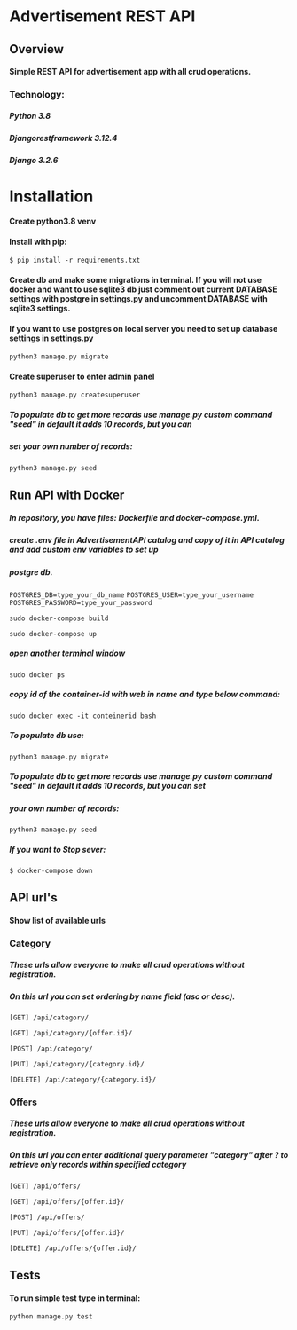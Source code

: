 # Advertisement REST API

## Overview
#### Simple REST API for advertisement app with all crud operations.

### Technology:

##### Python 3.8

##### Djangorestframework 3.12.4

##### Django 3.2.6

# Installation

#### Create python3.8 venv

#### Install with pip:

`$ pip install -r requirements.txt`

#### Create db and make some migrations in terminal. If you will not use docker and want to use sqlite3 db just comment out current DATABASE settings with postgre in settings.py and uncomment DATABASE with sqlite3 settings.
#### If you want to use postgres on local server you need to set up database settings in settings.py


`python3 manage.py migrate`

#### Create superuser to enter admin panel

`python3 manage.py createsuperuser`

##### To populate db to get more records use manage.py custom command "seed" in default it adds 10 records, but you can
##### set your own number of records:

`python3 manage.py seed`


## Run API with Docker

##### In repository, you have files: Dockerfile and docker-compose.yml.

##### create .env file in AdvertisementAPI catalog and copy of it in API catalog and add custom env variables to set up 
##### postgre db.

`POSTGRES_DB=type_your_db_name`
`POSTGRES_USER=type_your_username`
`POSTGRES_PASSWORD=type_your_password`

`sudo docker-compose build`

`sudo docker-compose up`

##### open another terminal window

`sudo docker ps`

##### copy id of the container-id with web in name and type below command:

`sudo docker exec -it conteinerid bash`

##### To populate db use:

`python3 manage.py migrate`

##### To populate db to get more records use manage.py custom command "seed" in default it adds 10 records, but you can set
##### your own number of records:

`python3 manage.py seed`

##### If you want to Stop sever:

`$ docker-compose down`

## API url's

#### Show list of available urls

### Category

##### These urls allow everyone to make all crud operations without registration.

##### On this url you can set ordering by name field (asc or desc).

`[GET] /api/category/`

`[GET] /api/category/{offer.id}/`

`[POST] /api/category/`

`[PUT] /api/category/{category.id}/`

`[DELETE] /api/category/{category.id}/`

### Offers

##### These urls allow everyone to make all crud operations without registration.

##### On this url you can enter additional query parameter "category" after ? to retrieve only records within specified category

`[GET] /api/offers/`

`[GET] /api/offers/{offer.id}/`

`[POST] /api/offers/`

`[PUT] /api/offers/{offer.id}/`

`[DELETE] /api/offers/{offer.id}/`

## Tests

#### To run simple test type in terminal:

`python manage.py test`